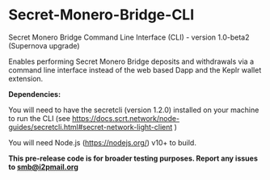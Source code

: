 # Secret-Monero-Bridge-CLI
Secret Monero Bridge Command Line Interface (CLI) - version 1.0-beta2
(Supernova upgrade) 

Enables performing Secret Monero Bridge deposits and withdrawals via a command line interface instead of the web based Dapp and the Keplr wallet extension.

**Dependencies:**

You will need to have the secretcli (version 1.2.0) installed on your machine to run the CLI (see https://docs.scrt.network/node-guides/secretcli.html#secret-network-light-client )

You will need Node.js (https://nodejs.org/) v10+ to build.
  

**This pre-release code is for broader testing purposes. Report any issues to smb@i2pmail.org**
